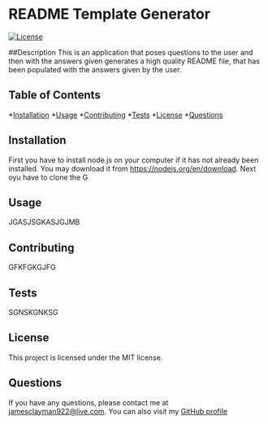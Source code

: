 # README Template Generator

 [![License](https://img.shields.io/badge/License-MIT-yellow.svg)](https://opensource.org/licenses/MIT)

 ##Description
 This is an application that poses questions to the user and then with the answers given generates a high quality README file, that has been populated with the answers given by the user.

 ## Table of Contents

  *[Installation](installation)
  *[Usage](#usage)
  *[Contributing](#contributing)
  *[Tests](#tests)
  *[License](#license)
  *[Questions](#questions)

## Installation
First you have to install node.js on your computer if it has not already been installed. You may download it from https://nodejs.org/en/download. Next oyu have to clone the G

## Usage
JGASJSGKASJGJMB

## Contributing
GFKFGKGJFG

## Tests
SGNSKGNKSG

## License
This project is licensed under the MIT license.

## Questions
If you have any questions, please contact me at jamesclayman922@live.com. You can also visit my [GitHub profile](https://github.com/JayClay922/)


